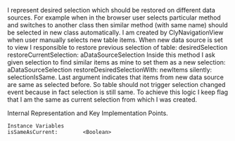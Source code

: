 I represent desired selection which should be restored on different data sources.
For example when in the browser user selects particular method and switches to another class then similar method (with same name) should be selected in new class automatically. 
I am created by ClyNavigationView when user manually selects new table items. When new data source is set to view I responsible to restore previous selection of table:
	desiredSelection restoreCurrentSelection: aDataSourceSelection 
Inside this method I ask given selection to find similar items as mine to set them as a new selection:
	aDataSourceSelection restoreDesiredSelectionWith: newItems silently: selectionIsSame.
Last argument indicates that items from new data source are same as selected before. So table should not trigger selection changed event because in fact selection is still same.
To achieve this logic I keep flag that I am the same as current selection from which I was created.
 
Internal Representation and Key Implementation Points.

    Instance Variables
	isSameAsCurrent:		<Boolean>